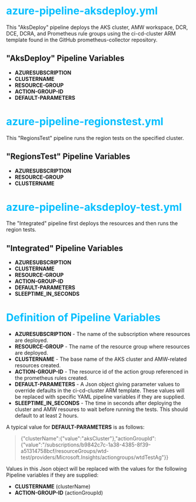 
<style>
h1 {
    color: deepskyblue;
}
</style>

# **azure-pipeline-aksdeploy.yml**

This "AksDeploy" pipeline deploys the AKS cluster, AMW workspace, DCR, DCE, DCRA, and Prometheus rule groups using the ci-cd-cluster ARM template found in the GitHub prometheus-collector repository.

## "AksDeploy" Pipeline Variables

+ **AZURESUBSCRIPTION**
+ **CLUSTERNAME**
+ **RESOURCE-GROUP**
+ **ACTION-GROUP-ID**
+ **DEFAULT-PARAMETERS**

# **azure-pipeline-regionstest.yml**

This "RegionsTest" pipeline runs the region tests on the specified cluster.

## "RegionsTest" Pipeline Variables

+ **AZURESUBSCRIPTION**
+ **RESOURCE-GROUP**
+ **CLUSTERNAME**

# **azure-pipeline-aksdeploy-test.yml**

The "Integrated" pipeline first deploys the resources and then runs the region tests.

## "Integrated" Pipeline Variables

+ **AZURESUBSCRIPTION**
+ **CLUSTERNAME**
+ **RESOURCE-GROUP**
+ **ACTION-GROUP-ID**
+ **DEFAULT-PARAMETERS**
+ **SLEEPTIME_IN_SECONDS**

# **Definition of Pipeline Variables**

+ **AZURESUBSCRIPTION** - The name of the subscription where resources are deployed.
+ **RESOURCE-GROUP** - The name of the resource group where resources are deployed.
+ **CLUSTERNAME** - The base name of the AKS cluster and AMW-related resources created.
+ **ACTION-GROUP-ID** - The resource id of the action group referenced in the prometheus rules created.
+ **DEFAULT-PARAMETERS** - A Json object giving parameter values to override defaults in the ci-cd-cluster ARM template. These values will be replaced with specific YAML pipeline variables if they are supplied.
+ **SLEEPTIME_IN_SECONDS** - The time in seconds after deploying the cluster and AMW resoures to wait before running the tests. This should default to at least 2 hours.

A typical value for **DEFAULT-PARAMETERS** is as follows:

  >{"clusterName":{"value":"aksCluster"},"actionGroupId":{"value":"/subscriptions/b9842c7c-1a38-4385-8f39-a51314758bcf/resourceGroups/wtd-test/providers/Microsoft.Insights/actiongroups/wtdTestAg"}}

  Values in this Json object will be replaced with the values for the following Pipeline variables if they are supplied:

+ **CLUSTERNAME** (clusterName)
+ **ACTION-GROUP-ID** (actionGroupId)
